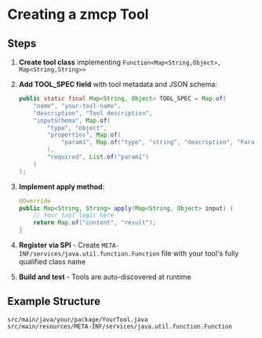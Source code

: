 # Creating a zmcp Tool

## Steps

1. **Create tool class** implementing `Function<Map<String,Object>, Map<String,String>>`

2. **Add TOOL_SPEC field** with tool metadata and JSON schema:
   ```java
   public static final Map<String, Object> TOOL_SPEC = Map.of(
       "name", "your-tool-name",
       "description", "Tool description",
       "inputSchema", Map.of(
           "type", "object",
           "properties", Map.of(
               "param1", Map.of("type", "string", "description", "Parameter description")
           ),
           "required", List.of("param1")
       )
   );
   ```

3. **Implement apply method**:
   ```java
   @Override
   public Map<String, String> apply(Map<String, Object> input) {
       // Your tool logic here
       return Map.of("content", "result");
   }
   ```

4. **Register via SPI** - Create `META-INF/services/java.util.function.Function` file with your tool's fully qualified class name

5. **Build and test** - Tools are auto-discovered at runtime

## Example Structure
```
src/main/java/your/package/YourTool.java
src/main/resources/META-INF/services/java.util.function.Function
```